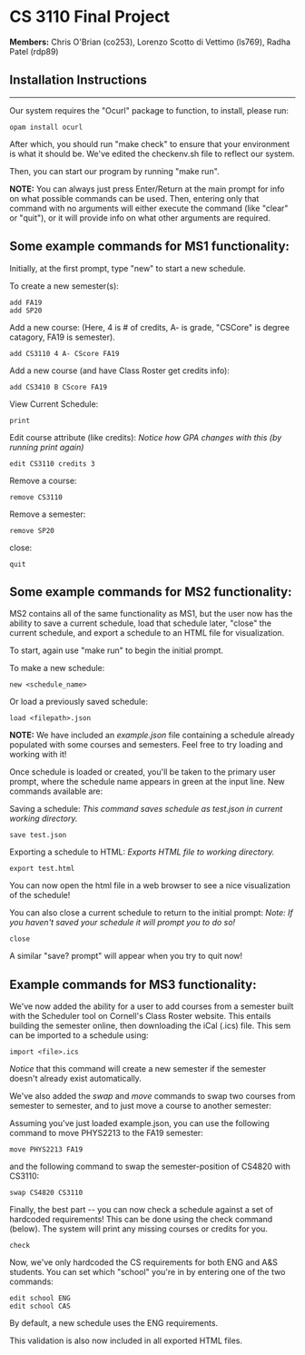 # CS 3110 Final Project 

**Members:** Chris O'Brian (co253), Lorenzo Scotto di Vettimo (ls769), Radha Patel (rdp89)


## Installation Instructions
---
Our system requires the "Ocurl" package to function, to install, please run:

```
opam install ocurl
```

After which, you should run "make check" to ensure that your environment is what it should be. We've edited the checkenv.sh file to reflect our system.

Then, you can start our program by running "make run".

**NOTE:** You can always just press Enter/Return at the main prompt for info
on what possible commands can be used. Then, entering only that command with no
arguments will either execute the command (like "clear" or "quit"), or it will
provide info on what other arguments are required.

## Some example commands for MS1 functionality:

Initially, at the first prompt, type "new" to start a new schedule.

To create a new semester(s):
```
add FA19
add SP20
```

Add a new course:
(Here, 4 is # of credits, A- is grade, "CSCore" is degree catagory, FA19 is semester).
```
add CS3110 4 A- CScore FA19 
```

Add a new course (and have Class Roster get credits info):
```
add CS3410 B CScore FA19 
```

View Current Schedule:
```
print
```

Edit course attribute (like credits):
_Notice how GPA changes with this (by running print again)_
```
edit CS3110 credits 3
```

Remove a course:
```
remove CS3110
```

Remove a semester:
```
remove SP20
```

close:
```
quit
```

## Some example commands for MS2 functionality:

MS2 contains all of the same functionality as MS1, but the user now has the
ability to save a current schedule, load that schedule later, "close" the
current schedule, and export a schedule to an HTML file for visualization.

To start, again use "make run" to begin the initial prompt.

To make a new schedule:
```
new <schedule_name>
```

Or load a previously saved schedule:
```
load <filepath>.json
```

**NOTE:** We have included an _example.json_ file containing a schedule
already populated with some courses and semesters. Feel free to try loading and
working with it!

Once schedule is loaded or created, you'll be taken to the primary user prompt, where the
schedule name appears in green at the input line. New commands available are:

Saving a schedule:
_This command saves schedule as test.json in current working directory._
```
save test.json
```

Exporting a schedule to HTML:
_Exports HTML file to working directory._
```
export test.html
```

You can now open the html file in a web browser to see a nice visualization of
the schedule!

You can also close a current schedule to return to the initial prompt:
_Note: If you haven't saved your schedule it will prompt you to do so!_
```
close
```

A similar "save? prompt" will appear when you try to quit now!



## Example commands for MS3 functionality:

We've now added the ability for a user to add courses from a semester built 
with the Scheduler tool on Cornell's Class Roster website. This entails building
the semester online, then downloading the iCal (.ics) file. This sem can be 
imported to a schedule using:

```
import <file>.ics
```

_Notice_ that this command will create a new semester if the semester doesn't
already exist automatically.


We've also added the _swap_ and _move_ commands to swap two courses from semester
to semester, and to just move a course to another semester:

Assuming you've just loaded example.json, you can use the following command
to move PHYS2213 to the FA19 semester:
```
move PHYS2213 FA19
```

and the following command to swap the semester-position of CS4820 with CS3110:
```
swap CS4820 CS3110
```

Finally, the best part -- you can now check a schedule against a set of 
hardcoded requirements! This can be done using the check command (below). The
system will print any missing courses or credits for you.
```
check
```

Now, we've only hardcoded the CS requirements for both ENG and A&S students. 
You can set which "school" you're in by entering one of the two commands:
```
edit school ENG
edit school CAS
```

By default, a new schedule uses the ENG requirements.

This validation is also now included in all exported HTML files.